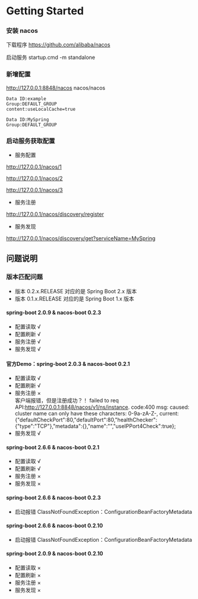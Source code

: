 # Getting Started

### 安装 nacos

下载程序 https://github.com/alibaba/nacos

启动服务 startup.cmd -m standalone

### 新增配置

http://127.0.0.1:8848/nacos  nacos/nacos

```
Data ID:example
Group:DEFAULT_GROUP
content:useLocalCache=true

Data ID:MySpring
Group:DEFAULT_GROUP

```



### 启动服务获取配置

- 服务配置

http://127.0.0.1/nacos/1

http://127.0.0.1/nacos/2

http://127.0.0.1/nacos/3

- 服务注册

http://127.0.0.1/nacos/discovery/register

- 服务发现

http://127.0.0.1/nacos/discovery/get?serviceName=MySpring



## 问题说明
### 版本匹配问题
- 版本 0.2.x.RELEASE 对应的是 Spring Boot 2.x 版本
- 版本 0.1.x.RELEASE 对应的是 Spring Boot 1.x 版本

#### spring-boot 2.0.9 & nacos-boot 0.2.3
- 配置读取 √
- 配置刷新 √
- 服务注册 √
- 服务发现 √

#### 官方Demo：spring-boot 2.0.3 & nacos-boot 0.2.1
- 配置读取 √
- 配置刷新 √
- 服务注册 ×  
客户端报错，但是注册成功？！
failed to req API:http://127.0.0.1:8848/nacos/v1/ns/instance. code:400 msg: caused: cluster name can only have these characters: 0-9a-zA-Z-, current: {"defaultCheckPort":80,"defaultPort":80,"healthChecker":{"type":"TCP"},"metadata":{},"name":"","useIPPort4Check":true};
- 服务发现 √

#### spring-boot 2.6.6 & nacos-boot 0.2.1
- 配置读取 √
- 配置刷新 √
- 服务注册 ×
- 服务发现 ×

#### spring-boot 2.6.6 & nacos-boot 0.2.3
- 启动报错 ClassNotFoundException：ConfigurationBeanFactoryMetadata

#### spring-boot 2.6.6 & nacos-boot 0.2.10
- 启动报错 ClassNotFoundException：ConfigurationBeanFactoryMetadata

#### spring-boot 2.0.9 & nacos-boot 0.2.10
- 配置读取 ×
- 配置刷新 ×
- 服务注册 ×
- 服务发现 ×





